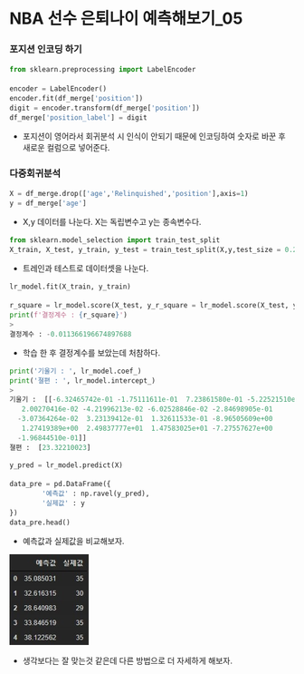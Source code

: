 # NBA 선수 은퇴나이 예측해보기_05

### 포지션 인코딩 하기

```python
from sklearn.preprocessing import LabelEncoder

encoder = LabelEncoder()
encoder.fit(df_merge['position'])
digit = encoder.transform(df_merge['position'])
df_merge['position_label'] = digit
```

- 포지션이 영어라서 회귀분석 시 인식이 안되기 때문에 인코딩하여 숫자로 바꾼 후 새로운 컬럼으로 넣어준다.

### 다중회귀분석 

```python
X = df_merge.drop(['age','Relinquished','position'],axis=1)
y = df_merge['age']
```

- X,y 데이터를 나눈다. X는 독립변수고 y는 종속변수다.

```python
from sklearn.model_selection import train_test_split
X_train, X_test, y_train, y_test = train_test_split(X,y,test_size = 0.2,random_state=10)
```

- 트레인과 테스트로 데이터셋을 나눈다.

```python
lr_model.fit(X_train, y_train)

r_square = lr_model.score(X_test, y_r_square = lr_model.score(X_test, y_test)
print(f'결정계수 : {r_square}')
>
결정계수 : -0.011366196674897688
```

- 학습 한 후 결정계수를 보았는데 처참하다.

```python
print('기울기 : ', lr_model.coef_)
print('졀편 : ', lr_model.intercept_)
>
기울기 :  [[-6.32465742e-01 -1.75111611e-01  7.23861580e-01 -5.22521510e-02
   2.00270416e-02 -4.21996213e-02 -6.02528846e-02 -2.84698905e-01
  -3.07364264e-02  3.23139412e-01  1.32611533e-01 -8.96505609e+00
   1.27419389e+00  2.49837777e+01  1.47583025e+01 -7.27557627e+00
  -1.96844510e-01]]
졀편 :  [23.32210023]
```

```python
y_pred = lr_model.predict(X)

data_pre = pd.DataFrame({
        '예측값' : np.ravel(y_pred),
        '실제값' : y
})
data_pre.head()
```

- 예측값과 실제값을 비교해보자.

![48](./img/48.jpg)

- 생각보다는 잘 맞는것 같은데 다른 방법으로 더 자세하게 해보자.